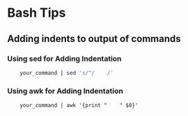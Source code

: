 # Bash Tips

## Adding indents to output of commands

### Using sed for Adding Indentation
```sh
    your_command | sed 's/^/    /'
```

### Using awk for Adding Indentation
```
    your_command | awk '{print "    " $0}'
```
